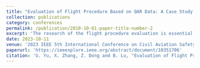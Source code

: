 ```yaml
---
title: "Evaluation of Flight Procedure Based on QAR Data: A Case Study on Daocheng Yading Airport"
collection: publications
category: conferences
permalink: /publication/2010-10-01-paper-title-number-2
excerpt: 'The research of the flight procedure evaluation is essential for ensuring flight safety. With Daocheng Yading Airport as the research object, combined with its Quick Access Recorder (QAR) data, a flight procedure evaluation method, namely Analytic Hierarchy Process, Entropy Weight Method, and the Technique for Order Preference by Similarity to an Ideal Solution (AHP-EWM-TOPSIS), was proposed in this paper. The process specifically includes: firstly, a secondary index system is built and optimized by Delphi research; secondly, according to results of the investigation and QAR data of Daocheng Yading Airport, index weights are determined by the combination of AHP and EWM; again, the comprehensive evaluation of the model is completed by TOPSIS; finally, the evaluation of actual samples is applied to analyze the model. Results show that the method proposed in this paper has a certain degree of effectiveness and feasibility for practice.'
date: 2023-10-11
venue: '2023 IEEE 5th International Conference on Civil Aviation Safety and Information Technology (ICCASIT)'
paperurl: 'https://ieeexplore.ieee.org/abstract/document/10351706'
citation: 'G. Yu, X. Zhang, Z. Dong and B. Lu, "Evaluation of Flight Procedure Based on QAR Data: A Case Study on Daocheng Yading Airport," 2023 IEEE 5th International Conference on Civil Aviation Safety and Information Technology (ICCASIT), Dali, China, 2023, pp. 494-500, doi: 10.1109/ICCASIT58768.2023.10351706.'
---
```


